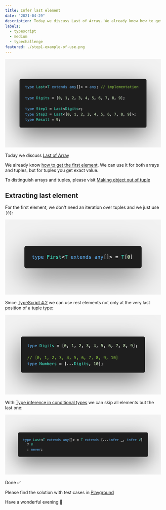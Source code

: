 ```yaml
---
title: Infer last element
date: "2021-04-29"
description: Today we discuss Last of Array. We already know how to get the first element. We can use it for both arrays and tuples, but for tuples you get exact value. To distinguish arrays and tuples, please visit Making object out of tuple.
labels:
  - typescript
  - medium
  - typechallenge
featured: ./step1-example-of-use.png
---
```


![Example of Chainable Options use](./step1-example-of-use.png)

Today we discuss [Last of Array](https://github.com/type-challenges/type-challenges/blob/master/questions/15-medium-last/README.md)

We already know [how to get the first element](/2021-04-08-infer-first-element/). We can use it for both arrays and tuples, but for tuples you get exact value.

To distinguish arrays and tuples, please visit [Making object out of tuple](/2021-04-07-making-object-out-of-tuple/#an-array-or-a-tuple)

## Extracting last element

For the first element, we don't need an iteration over tuples and we just use `[0]`:

![First solution](./step2-first-solution.png)

Since [TypeScript 4.2](https://devblogs.microsoft.com/typescript/announcing-typescript-4-2/#non-trailing-rests) we can use rest elements not only at the very last position of a tuple type:

![Rest elements in TypeScript 4.2](./step3-rest-in-ts-4-2.png)

With [Type inference in conditional types](https://www.typescriptlang.org/docs/handbook/release-notes/typescript-2-8.html#type-inference-in-conditional-types) we can skip all elements but the last one:

![Solution](./step4-solution.png)

Done ✅

Please find the solution with test cases in [Playground](https://www.typescriptlang.org/play?#code/PQKgUABBCMCsEFoIBkCGBnALhA9gMwgEEAnY1AT0kQRtqoCNyiA7TACx2aYDEBXCABQABVKzy8AlBADEAWwCmAEwCWvWTNSkKVKtL0QAir3lZlnHVAB8EACrkADvIDKAY2LL72ACwA6AAwQyugQxPIuOLIKzIpKgcwQ7EEQLmyoADZp8swA5vIWEACSsvaZUdioELnM8u4uEAAGaFgAPDaW9Qmp2JioANYmEKJEWkz1Nh2iiiHymLzEzMHKmADkwWkY2PKlWSvBmA7yPvncOMQQ8gAeqMWZ+fX3mOhU+46DpNAQALwQANrLqMsADQQZb0IEglzLAC6zwOb2IACYvr8AMzAhHA6AwqCw149ZRpD7fJqYZqaYjQazAYDnC6OFyYWKYHAQejyCHLXHs-FpJHEjZk0gIqk0y70xlTZms9nQKj3er5awANWU8gA7rh4gBxJYACV49AAXBA2JhMPZ0IbqY8Uj4AFboHynbLAOBgEDAMBe0AQAD6-oDgYDEAAmjg5hAAMI4GIQXU1dlBpP+iAer0vdkk1q0xnRYKicg-KHWb42HNZRTBH4+GvKZh4Gp+4F1htnJXYiAAfggSqoxuqADcagBub0gP3JoO2EzYSMYAaTqdp5TFU7YADeEAAogBHXjpYFbulhbAAXwgeGIERBQgzCBS6UyORMwF4mAJ6E5YAzyXnwW+PxUEe4rNLu+5pM0WY-GiEAYjAxaYpYliAkBx4MqBe7pJBAo-AIUifNY0AIjBm6oMaWDuDkECnghECkeRmCUdk1FIShMJemAPqLoGEB8MQ7CNk4jIWhO3G+qmnqgFQ1hOKkoQQOQ4ZnOgOBpG+ZgLMaprmpa1roLaDpOsQLpwMAojoGqNTST2qoaipanvpwlommaFpWsANpsPajrOq6sDAPZ6lOdZACypzspGqQZFkuTOdpbl6QZPnGe6npgEAA)

Have a wonderful evening 🌆
